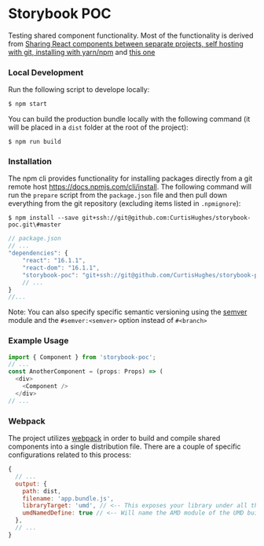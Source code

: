 # Storybook POC
Testing shared component functionality. Most of the functionality is derived from [Sharing React components between separate projects, self hosting with git, installing with yarn/npm](https://medium.com/@Powderham/sharing-react-components-between-separate-projects-self-hosting-with-git-installing-with-yarn-npm-d3275b64239c)
and [this one](https://medium.com/dailyjs/building-a-react-component-with-webpack-publish-to-npm-deploy-to-github-guide-6927f60b3220)

### Local Development
Run the following script to develope locally:
```bash
$ npm start
```
You can build the production bundle locally with the following command (it will be placed in a `dist` folder at the root of the project):
```
$ npm run build
```

### Installation
The npm cli provides functionality for installing packages directly from a git remote host https://docs.npmjs.com/cli/install. 
The following command will run the `prepare` script from the `package.json` file and then pull down everything from the git repository (excluding items listed in `.npmignore`):
```
$ npm install --save git+ssh://git@github.com:CurtisHughes/storybook-poc.git\#master
```

```javascript
// package.json
// ...
"dependencies": {
    "react": "16.1.1",
    "react-dom": "16.1.1",
    "storybook-poc": "git+ssh://git@github.com/CurtisHughes/storybook-poc.git\#master",
    // ...
}
//...    
```

Note: You can also specify specific semantic versioning using the [semver](https://github.com/npm/node-semver) module and the `#semver:<semver>` option instead of `#<branch>`

### Example Usage
```javascript
import { Component } from 'storybook-poc';
// ...
const AnotherComponent = (props: Props) => (
  <div>
    <Component />
  </div>
// ...
```

### Webpack
The project utilizes [webpack](https://webpack.js.org/) in order to build and compile shared components into a single distribution file. There are a couple of specific configurations related to this process:
```javascript
{
  // ...
  output: {
    path: dist,
    filename: 'app.bundle.js',
    libraryTarget: 'umd', // <-- This exposes your library under all the module definitions, allowing it to work with CommonJS, AMD and as global variable.
    umdNamedDefine: true // <-- Will name the AMD module of the UMD build. Otherwise an anonymous define is used
  },
  // ...
}
```
